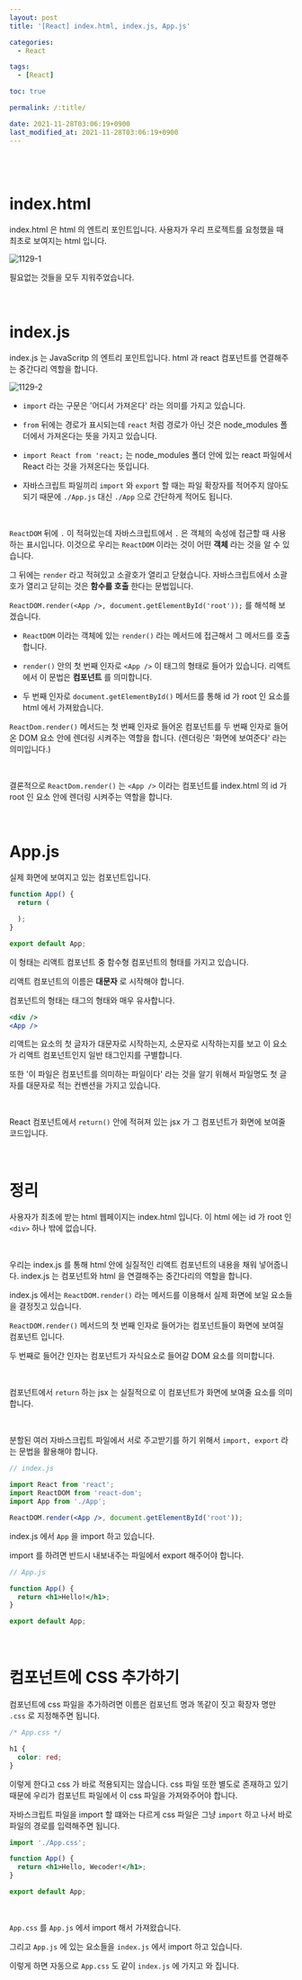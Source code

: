 ```yaml
---
layout: post
title: '[React] index.html, index.js, App.js'

categories:
  - React

tags:
  - [React]

toc: true

permalink: /:title/

date: 2021-11-28T03:06:19+0900
last_modified_at: 2021-11-28T03:06:19+0900
---
```


<br>
<br>

# index.html

index.html 은 html 의 엔트리 포인트입니다. 사용자가 우리 프로젝트를 요청했을 때 최초로 보여지는 html 입니다.

![1129-1](https://user-images.githubusercontent.com/87692499/143783822-656a7cdc-321b-4383-b535-c8ed69ef3fd2.png)

필요없는 것들을 모두 지워주었습니다.

<br>

# index.js

index.js 는 JavaScritp 의 엔트리 포인트입니다. html 과 react 컴포넌트를 연결해주는 중간다리 역할을 합니다.

![1129-2](https://user-images.githubusercontent.com/87692499/143783835-b9a3f6bf-d384-4d73-8231-de5ceb696934.png)

- `import` 라는 구문은 '어디서 가져온다' 라는 의미를 가지고 있습니다.

- `from` 뒤에는 경로가 표시되는데 `react` 처럼 경로가 아닌 것은 node_modules 폴더에서 가져온다는 뜻을 가지고 있습니다.

- `import React from 'react;` 는 node_modules 폴더 안에 있는 react 파일에서 React 라는 것을 가져온다는 뜻입니다.

- 자바스크립트 파일끼리 `import` 와 `export` 할 때는 파일 확장자를 적어주지 않아도 되기 때문에 `./App.js` 대신 `./App` 으로 간단하게 적어도 됩니다.

<br>

`ReactDOM` 뒤에 `.` 이 적혀있는데 자바스크립트에서 `.` 은 객체의 속성에 접근할 때 사용하는 표시입니다. 이것으로 우리는 `ReactDOM` 이라는 것이 어떤 **객체** 라는 것을 알 수 있습니다.

그 뒤에는 `render` 라고 적혀있고 소괄호가 열리고 닫혔습니다. 자바스크립트에서 소괄호가 열리고 닫히는 것은 **함수를 호출** 한다는 문법입니다.

`ReactDOM.render(<App />, document.getElementById('root'));` 를 해석해 보겠습니다.

- `ReactDOM` 이라는 객체에 있는 `render()` 라는 메서드에 접근해서 그 메서드를 호출합니다.

- `render()` 안의 첫 번째 인자로 `<App />` 이 태그의 형태로 들어가 있습니다. 리액트에서 이 문법은 **컴포넌트** 를 의미합니다.
- 두 번째 인자로 `document.getElementById()` 메서드를 통해 id 가 root 인 요소를 html 에서 가져왔습니다.

`ReactDom.render()` 메서드는 첫 번째 인자로 들어온 컴포넌트를 두 번째 인자로 들어온 DOM 요소 안에 렌더링 시켜주는 역할을 합니다. (렌더링은 '화면에 보여준다' 라는 의미입니다.)

<br>

결론적으로 `ReactDom.render()` 는 `<App />` 이라는 컴포넌트를 index.html 의 id 가 root 인 요소 안에 렌더링 시켜주는 역할을 합니다.

<br>

# App.js

실제 화면에 보여지고 있는 컴포넌트입니다.

```js
function App() {
  return (

  );
}

export default App;
```

이 형태는 리액트 컴포넌트 중 함수형 컴포넌트의 형태를 가지고 있습니다.

리액트 컴포넌트의 이름은 **대문자** 로 시작해야 합니다.

컴포넌트의 형태는 태그의 형태와 매우 유사합니다.

```jsx
<div />
<App />
```

리액트는 요소의 첫 글자가 대문자로 시작하는지, 소문자로 시작하는지를 보고 이 요소가 리액트 컴포넌트인지 일반 태그인지를 구별합니다.

또한 '이 파일은 컴포넌트를 의미하는 파일이다' 라는 것을 알기 위해서 파일명도 첫 글자를 대문자로 적는 컨벤션을 가지고 있습니다.

<br>

React 컴포넌트에서 `return()` 안에 적혀져 있는 jsx 가 그 컴포넌트가 화면에 보여줄 코드입니다.

<br>

# 정리

사용자가 최초에 받는 html 웹페이지는 index.html 입니다. 이 html 에는 id 가 root 인 `<div>` 하나 밖에 없습니다.

<br>

우리는 index.js 를 통해 html 안에 실질적인 리액트 컴포넌트의 내용을 채워 넣어줍니다. index.js 는 컴포넌트와 html 을 연결해주는 중간다리의 역할을 합니다.

index.js 에서는 `ReactDOM.render()` 라는 메서드를 이용해서 실제 화면에 보일 요소들을 결정짓고 있습니다.

`ReactDOM.render()` 메서드의 첫 번째 인자로 들어가는 컴포넌트들이 화면에 보여질 컴포넌트 입니다.

두 번째로 들어간 인자는 컴포넌트가 자식요소로 들어갈 DOM 요소를 의미합니다.

<br>

컴포넌트에서 `return` 하는 jsx 는 실질적으로 이 컴포넌트가 화면에 보여줄 요소를 의미합니다.

<br>

분할된 여러 자바스크립트 파일에서 서로 주고받기를 하기 위해서 `import, export` 라는 문법을 활용해야 합니다.

```jsx
// index.js

import React from 'react';
import ReactDOM from 'react-dom';
import App from './App';

ReactDOM.render(<App />, document.getElementById('root'));
```

index.js 에서 `App` 을 import 하고 있습니다.

import 를 하려면 반드시 내보내주는 파일에서 export 해주어야 합니다.

```jsx
// App.js

function App() {
  return <h1>Hello!</h1>;
}

export default App;
```

<br>

# 컴포넌트에 CSS 추가하기

컴포넌트에 css 파일을 추가하려면 이름은 컴포넌트 명과 똑같이 짓고 확장자 명만 `.css` 로 지정해주면 됩니다.

```css
/* App.css */

h1 {
  color: red;
}
```

이렇게 한다고 css 가 바로 적용되지는 않습니다. css 파일 또한 별도로 존재하고 있기 때문에 우리가 컴포넌트 파일에서 이 css 파일을 가져와주어야 합니다.

자바스크립트 파일을 import 할 떄와는 다르게 css 파일은 그냥 `import` 하고 나서 바로 파일의 경로를 입력해주면 됩니다.

```jsx
import './App.css';

function App() {
  return <h1>Hello, Wecoder!</h1>;
}

export default App;
```

<br>

`App.css` 를 `App.js` 에서 import 해서 가져왔습니다.

그리고 `App.js` 에 있는 요소들을 `index.js` 에서 import 하고 있습니다.

이렇게 하면 자동으로 `App.css` 도 같이 `index.js` 에 가지고 와 집니다.
